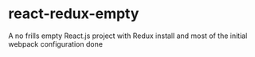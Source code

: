 # react-redux-empty

A no frills empty React.js project with Redux install and most of the initial webpack configuration done
